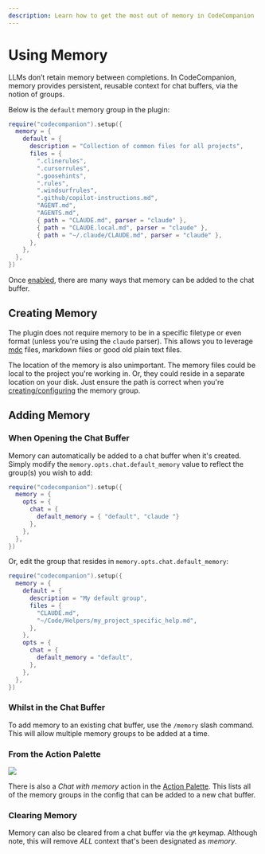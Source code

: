 ```yaml
---
description: Learn how to get the most out of memory in CodeCompanion
---
```


# Using Memory

LLMs don’t retain memory between completions. In CodeCompanion, memory provides persistent, reusable context for chat buffers, via the notion of groups.

Below is the `default` memory group in the plugin:

```lua
require("codecompanion").setup({
  memory = {
    default = {
      description = "Collection of common files for all projects",
      files = {
        ".clinerules",
        ".cursorrules",
        ".goosehints",
        ".rules",
        ".windsurfrules",
        ".github/copilot-instructions.md",
        "AGENT.md",
        "AGENTS.md",
        { path = "CLAUDE.md", parser = "claude" },
        { path = "CLAUDE.local.md", parser = "claude" },
        { path = "~/.claude/CLAUDE.md", parser = "claude" },
      },
    },
  },
})
```

Once [enabled](/configuration/memory#enabling-memory), there are many ways that memory can be added to the chat buffer.

## Creating Memory

The plugin does not require memory to be in a specific filetype or even format (unless you're using the `claude` parser). This allows you to leverage [mdc](https://docs.cursor.com/en/context/rules#rule-anatomy) files, markdown files or good old plain text files.

The location of the memory is also unimportant. The memory files could be local to the project you're working in. Or, they could reside in a separate location on your disk. Just ensure the path is correct when you're [creating/configuring](/configuration/memory#working-with-groups) the memory group.

## Adding Memory

### When Opening the Chat Buffer

Memory can automatically be added to a chat buffer when it's created. Simply modify the `memory.opts.chat.default_memory` value to reflect the group(s) you wish to add:

```lua
require("codecompanion").setup({
  memory = {
    opts = {
      chat = {
        default_memory = { "default", "claude "}
      },
    },
  },
})
```

Or, edit the group that resides in `memory.opts.chat.default_memory`:

```lua
require("codecompanion").setup({
  memory = {
    default = {
      description = "My default group",
      files = {
        "CLAUDE.md",
        "~/Code/Helpers/my_project_specific_help.md",
      },
    },
    opts = {
      chat = {
        default_memory = "default",
      },
    },
  },
})
```

### Whilst in the Chat Buffer

To add memory to an existing chat buffer, use the `/memory` slash command. This will allow multiple memory groups to be added at a time.

### From the Action Palette

<img src="https://github.com/user-attachments/assets/09ecd976-ac8b-446f-bed3-a8122617eb79">

There is also a _Chat with memory_ action in the [Action Palette](/usage/action-palette). This lists all of the memory groups in the config that can be added to a new chat buffer.

### Clearing Memory

Memory can also be cleared from a chat buffer via the `gM` keymap. Although note, this will remove _ALL_ context that's been designated as _memory_.

